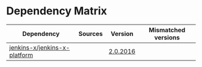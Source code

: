 # Dependency Matrix

Dependency | Sources | Version | Mismatched versions
---------- | ------- | ------- | -------------------
[jenkins-x/jenkins-x-platform](https://github.com/jenkins-x/jenkins-x-platform) |  | [2.0.2016](https://github.com/jenkins-x/jenkins-x-platform/releases/tag/v2.0.2016) | 
